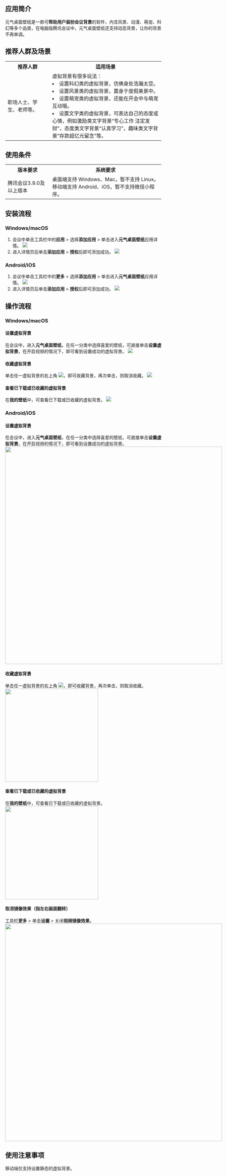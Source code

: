 ## 应用简介
元气桌面壁纸是一款可**帮助用户装扮会议背景**的软件，内含风景、动漫、萌宠、科幻等多个品类，在电脑版腾讯会议中，元气桌面壁纸还支持动态背景，让你的背景不再单调。

## 推荐人群及场景
<table>
   <tr>
      <th width="20%" >推荐人群</td>
      <th width="50%" >适用场景</td>
   </tr>
   <tr>
      <td>职场人士、学生、老师等。</td>
      <td>虚拟背景有很多玩法：
<li>设置科幻类的虚拟背景，仿佛身处浩瀚太空。
<li>设置风景类的虚拟背景，置身于度假美景中。
<li>设置萌宠类的虚拟背景，还能在开会中与萌宠互动哦。
<li>设置文字类的虚拟背景，可表达自己的态度或心情，例如激励类文字背景“专心工作 注定发财”，态度类文字背景“认真学习”，趣味类文字背景“存款超亿元留念”等。</td>
   </tr>
</table>


## 使用条件
<table>
   <tr>
      <th width="20%" >版本要求</td>
      <th width="50%" >系统要求</td>
   </tr>
   <tr>
      <td>腾讯会议3.9.0及以上版本</td>
      <td>桌面端支持 Windows、Mac，暂不支持 Linux。<br>
移动端支持 Android、iOS，暂不支持微信小程序。</td>
   </tr>
</table>


## 安装流程
### Windows/macOS
1. 会议中单击工具栏中的**应用** > 选择**添加应用** > 单击进入**元气桌面壁纸**应用详情。
![](https://qcloudimg.tencent-cloud.cn/raw/2bb621e2ff57184e76d56a7073ce2437.png)
2. 进入详情页后单击**添加应用** > **授权**后即可添加成功。
![](https://qcloudimg.tencent-cloud.cn/raw/8d280368d6dc741b1ef222e32de31698.png)

### Android/iOS
1. 会议中单击工具栏中的**更多** > 选择**添加应用** > 单击进入**元气桌面壁纸**应用详情。
![](https://qcloudimg.tencent-cloud.cn/raw/2d29c6413c6d6855b8fa2f0af9d8c26d.png)
2. 进入详情页后单击**添加应用** > **授权**后即可添加成功。
![](https://qcloudimg.tencent-cloud.cn/raw/bace7762b2fc70bc9506ab0cb9f223c7.png)

## 操作流程
### Windows/macOS
#### 设置虚拟背景
在会议中，进入**元气桌面壁纸**，在任一分类中选择喜爱的壁纸，可直接单击**设置虚拟背景**，在开启视频的情况下，即可看到设置成功的虚拟背景。
![](https://qcloudimg.tencent-cloud.cn/raw/0475500ebc592f59e6ca0d24e395acf2.png)

#### 收藏虚拟背景
单击任一虚拟背景的右上角 ![](https://qcloudimg.tencent-cloud.cn/raw/3e77d89ee5c90b4d08d48cb32a928ae3.png)，即可收藏背景，再次单击，则取消收藏。
![](https://qcloudimg.tencent-cloud.cn/raw/b11d0b1fce339926fb0123fcc69fe2c6.png)

#### 查看已下载或已收藏的虚拟背景
在**我的壁纸**中，可查看已下载或已收藏的虚拟背景。
![](https://qcloudimg.tencent-cloud.cn/raw/0cd2b6aa27d0f248e627fdc0737d0701.png)

### Android/iOS
#### 设置虚拟背景
在会议中，进入**元气桌面壁纸**，在任一分类中选择喜爱的壁纸，可直接单击**设置虚拟背景**，在开启视频的情况下，即可看到设置成功的虚拟背景。
<img style="width:700px; max-width: inherit;" src="https://qcloudimg.tencent-cloud.cn/raw/d57e213a64889e665977a531b7be3f8a.png" />


#### 收藏虚拟背景
单击任一虚拟背景的右上角 ![](https://qcloudimg.tencent-cloud.cn/raw/3e77d89ee5c90b4d08d48cb32a928ae3.png)，即可收藏背景，再次单击，则取消收藏。
<img style="width:300px; max-width: inherit;" src="https://qcloudimg.tencent-cloud.cn/raw/d0efd29d8ef5d1ece1cd9ceb830c8001.png" />

#### 查看已下载或已收藏的虚拟背景
在**我的壁纸**中，可查看已下载或已收藏的虚拟背景。
<img style="width:300px; max-width: inherit;" src="https://qcloudimg.tencent-cloud.cn/raw/71491a31489ed13a9e1255c7557d9933.png" />

#### 取消镜像效果（指左右画面翻转）
工具栏**更多** > 单击**设置** > 关闭**视频镜像效果**。
<img style="width:700px; max-width: inherit;" src="https://qcloudimg.tencent-cloud.cn/raw/3e2ce6415f493a14ccfb44fc07dbb9d7.png" />

## 使用注意事项
移动端仅支持设置静态的虚拟背景。

